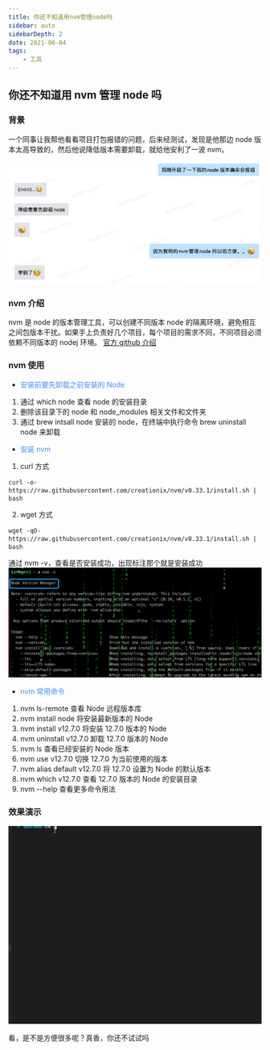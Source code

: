 ```yaml
---
title: 你还不知道用nvm管理node吗
sidebar: auto
sidebarDepth: 2
date: 2021-06-04
tags:
    - 工具
---
```


## 你还不知道用 nvm 管理 node 吗

### 背景

一个同事让我帮他看看项目打包报错的问题，后来经测试，发现是他那边 node 版本太高导致的，然后他说降低版本需要卸载，就给他安利了一波 nvm。

![聊天记录](https://raw.githubusercontent.com/AprilTong/image/master/img/nvm1.png)

### nvm 介绍

nvm 是 node 的版本管理工具，可以创建不同版本 node 的隔离环境，避免相互之间包版本干扰。如果手上负责好几个项目，每个项目的需求不同，不同项目必须依赖不同版本的 nodej 环境。
[官方 github 介绍](https://github.com/nvm-sh/nvm)

### nvm 使用

-   <font color=#3d90ff>安装前要先卸载之前安装的 Node</font>

1. 通过 which node 查看 node 的安装目录
2. 删除该目录下的 node 和 node_modules 相关文件和文件夹
3. 通过 brew intsall node 安装的 node，在终端中执行命令 brew uninstall node 来卸载

-   <font color=#3d90ff>安装 nvm</font>

1. curl 方式

```
curl -o- https://raw.githubusercontent.com/creationix/nvm/v0.33.1/install.sh | bash
```

2. wget 方式

```
wget -qO- https://raw.githubusercontent.com/creationix/nvm/v0.33.1/install.sh | bash
```

通过 nvm -v，查看是否安装成功，出现标注那个就是安装成功
![nvm安装成功](https://raw.githubusercontent.com/AprilTong/image/master/img/nvm.png)

-   <font color=#3d90ff>nvm 常用命令</font>

1. nvm ls-remote 查看 Node 远程版本库
2. nvm install node 将安装最新版本的 Node
3. nvm install v12.7.0 将安装 12.7.0 版本的 Node
4. nvm uninstall v12.7.0 卸载 12.7.0 版本的 Node
5. nvm ls 查看已经安装的 Node 版本
6. nvm use v12.7.0 切换 12.7.0 为当前使用的版本
7. nvm alias default v12.7.0 将 12.7.0 设置为 Node 的默认版本
8. nvm which v12.7.0 查看 12.7.0 版本的 Node 的安装目录
9. nvm --help 查看更多命令用法

### 效果演示

![nvm效果](https://raw.githubusercontent.com/AprilTong/image/master/img/nvm.gif)

看，是不是方便很多呢？真香，你还不试试吗
